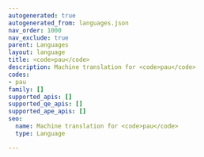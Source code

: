```yaml
---
autogenerated: true
autogenerated_from: languages.json
nav_order: 1000
nav_exclude: true
parent: Languages
layout: language
title: <code>pau</code>
description: Machine translation for <code>pau</code>
codes:
- pau
family: []
supported_apis: []
supported_qe_apis: []
supported_ape_apis: []
seo:
  name: Machine translation for <code>pau</code>
  type: Language

---
```


